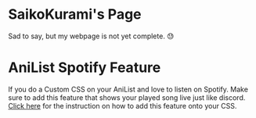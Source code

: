 # SaikoKurami's Page
Sad to say, but my webpage is not yet complete. 😓

# AniList Spotify Feature
If you do a Custom CSS on your AniList and love to listen on Spotify.
Make sure to add this feature that shows your played song live just like discord.
[Click here](https://github.com/SaikoKurami/saikokurami.github.io/blob/main/AL-features/spotfy.md) for the instruction on how to add this feature onto your CSS.
